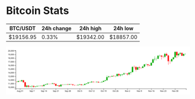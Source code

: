 # Bitcoin Stats

BTC/USDT|24h change|24h high|24h low|
|---|---|---|---|
|$19156.95|0.33%|$19342.00|$18857.00|

<img src="./chart.svg">
